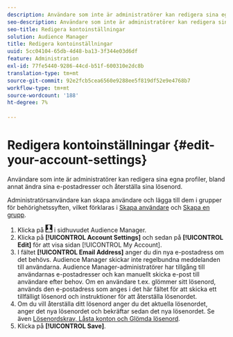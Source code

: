 ```yaml
---
description: Användare som inte är administratörer kan redigera sina egna profiler, bland annat ändra sina e-postadresser och återställa sina lösenord.
seo-description: Användare som inte är administratörer kan redigera sina egna profiler, bland annat ändra sina e-postadresser och återställa sina lösenord.
seo-title: Redigera kontoinställningar
solution: Audience Manager
title: Redigera kontoinställningar
uuid: 5cc04104-65db-4d48-ba13-3f344e03d6df
feature: Administration
exl-id: 77fe5440-9286-44cd-b51f-600310e2dc8b
translation-type: tm+mt
source-git-commit: 92e2fcb5cea6560e9288ee5f819df52e9e4768b7
workflow-type: tm+mt
source-wordcount: '188'
ht-degree: 7%

---
```


# Redigera kontoinställningar {#edit-your-account-settings}

Användare som inte är administratörer kan redigera sina egna profiler, bland annat ändra sina e-postadresser och återställa sina lösenord.

<!-- t_edit_account_settings.xml -->

Administratörsanvändare kan skapa användare och lägga till dem i grupper för behörighetssyften, vilket förklaras i [Skapa användare](../../features/administration/administration-overview.md#create-users) och [Skapa en grupp](../../features/administration/administration-overview.md#create-group).

1. Klicka på ![](assets/icon_profile.png) i sidhuvudet Audience Manager.
1. Klicka på **[!UICONTROL Account Settings]** och sedan på **[!UICONTROL Edit]** för att visa sidan [!UICONTROL My Account].
1. I fältet **[!UICONTROL Email Address]** anger du din nya e-postadress om det behövs. Audience Manager skickar inte regelbundna meddelanden till användarna. Audience Manager-administratörer har tillgång till användarnas e-postadresser och kan manuellt skicka e-post till användare efter behov. Om en användare t.ex. glömmer sitt lösenord, används den e-postadress som anges i det här fältet för att skicka ett tillfälligt lösenord och instruktioner för att återställa lösenordet.
1. Om du vill återställa ditt lösenord anger du det aktuella lösenordet, anger det nya lösenordet och bekräftar sedan det nya lösenordet.
Se även [Lösenordskrav, Låsta konton och Glömda lösenord](../../reference/password-requirements.md).
1. Klicka på **[!UICONTROL Save]**.
